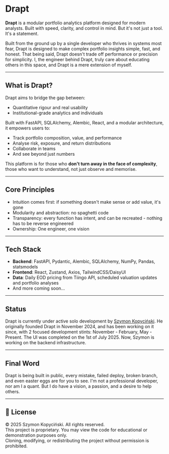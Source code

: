 # Drapt

**Drapt** is a modular portfolio analytics platform designed for modern analysts. Built with speed, clarity, and control in mind. But it's not just a tool. It's a statement.

Built from the ground up by a single developer who thrives in systems most fear, Drapt is designed to make complex portfolio insights simple, fast, and honest. That being said, Drapt doesn't trade off performance or precision for simplicity. I, the engineer behind Drapt, truly care about educating others in this space, and Drapt is a mere extension of myself.

---

## What is Drapt?

Drapt aims to bridge the gap between:

-   Quantitative rigour and real usability
-   Institutional-grade analytics and individuals

Built with FastAPI, SQLAlchemy, Alembic, React, and a modular architecture, it empowers users to:

-   Track portfolio composition, value, and performance
-   Analyse risk, exposure, and return distributions
-   Collaborate in teams
-   And see beyond just numbers

This platform is for those who **don't turn away in the face of complexity**, those who want to understand, not just observe and memorise.

---

## Core Principles

-   Intuition comes first: if something doesn't make sense or add value, it's gone
-   Modularity and abstraction: no spaghetti code
-   Transparency: every function has intent, and can be recreated - nothing has to be reverse engineered
-   Ownership: One engineer, one vision

---

## Tech Stack

-   **Backend**: FastAPI, Pydantic, Alembic, SQLAlchemy, NumPy, Pandas, statsmodels
-   **Frontend**: React, Zustand, Axios, TailwindCSS/DaisyUI
-   **Data**: Daily EOD pricing from Tiingo API, scheduled valuation updates and portfolio analyses
-   And more coming soon...

---

## Status

Drapt is currently under active solo development by [Szymon Kopyciński](https://linkedin.com/in/szymonkopycinski). He originally founded Drapt in November 2024, and has been working on it since, with 2 focused development stints: November - February, May - Present.
The UI was completed on the 1st of July 2025. Now, Szymon is working on the backend infrastructure.

---

## Final Word

Drapt is being built in public, every mistake, failed deploy, broken branch, and even easter eggs are for you to see. I'm not a professional developer, nor am I a quant. But I do have a vision, a passion, and a desire to help others.

---

## 📄 License

© 2025 Szymon Kopyciński. All rights reserved.  
This project is proprietary. You may view the code for educational or demonstration purposes only.  
Cloning, modifying, or redistributing the project without permission is prohibited.
